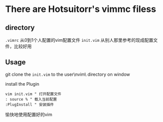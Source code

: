 # There are Hotsuitorr's vimmc filess

## directory

`.vimrc`  从0到1个人配置的vim配置文件
`init.vim` 从别人那里参考的现成配置文件，比较好用

## Usage

git clone the `init.vim` to the user\nvim\ directory on window

install the Plugin


```
vim init.vim " 打开配置文件
: source % " 载入当前配置
:PlugInstall " 安装插件
```

愉快地使用配置好的vim
